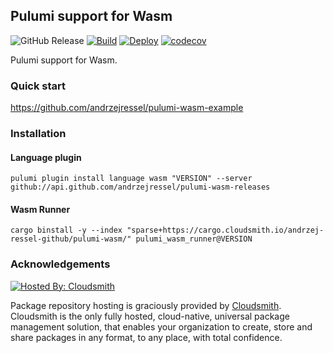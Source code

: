 ## Pulumi support for Wasm

![GitHub Release](https://img.shields.io/github/v/release/andrzejressel/pulumi-wasm-releases?include_prereleases&sort=date)
[![Build](https://github.com/andrzejressel/pulumi-wasm/actions/workflows/build.yml/badge.svg?branch=main)](https://github.com/andrzejressel/pulumi-wasm/actions/workflows/build.yml)
[![Deploy](https://github.com/andrzejressel/pulumi-wasm/actions/workflows/deploy.yml/badge.svg)](https://github.com/andrzejressel/pulumi-wasm/actions/workflows/deploy.yml)
[![codecov](https://codecov.io/gh/andrzejressel/pulumi-wasm/graph/badge.svg?token=J3IN76CSOP)](https://codecov.io/gh/andrzejressel/pulumi-wasm)


Pulumi support for Wasm.

### Quick start

https://github.com/andrzejressel/pulumi-wasm-example

### Installation

#### Language plugin

```
pulumi plugin install language wasm "VERSION" --server github://api.github.com/andrzejressel/pulumi-wasm-releases
```

#### Wasm Runner

```
cargo binstall -y --index "sparse+https://cargo.cloudsmith.io/andrzej-ressel-github/pulumi-wasm/" pulumi_wasm_runner@VERSION
```

### Acknowledgements

[![Hosted By: Cloudsmith](https://img.shields.io/badge/OSS%20hosting%20by-cloudsmith-blue?logo=cloudsmith&style=for-the-badge)](https://cloudsmith.com)

Package repository hosting is graciously provided by  [Cloudsmith](https://cloudsmith.com).
Cloudsmith is the only fully hosted, cloud-native, universal package management solution, that
enables your organization to create, store and share packages in any format, to any place, with total
confidence.
